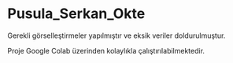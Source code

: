 # Pusula_Serkan_Okte


 Gerekli görselleştirmeler yapılmıştır ve eksik veriler doldurulmuştur.

 Proje Google Colab üzerinden kolaylıkla çalıştırılabilmektedir.
